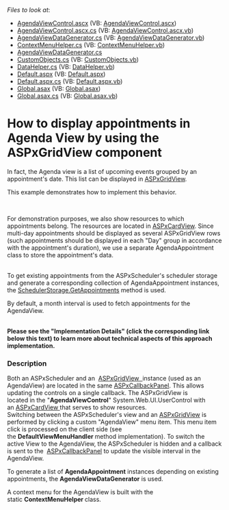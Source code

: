 <!-- default file list -->
*Files to look at*:

* [AgendaViewControl.ascx](./CS/AgendaView/Agenda/AgendaViewControl.ascx) (VB: [AgendaViewControl.ascx](./VB/AgendaView/Agenda/AgendaViewControl.ascx))
* [AgendaViewControl.ascx.cs](./CS/AgendaView/Agenda/AgendaViewControl.ascx.cs) (VB: [AgendaViewControl.ascx.vb](./VB/AgendaView/Agenda/AgendaViewControl.ascx.vb))
* [AgendaViewDataGenerator.cs](./CS/AgendaView/Agenda/AgendaViewDataGenerator.cs) (VB: [AgendaViewDataGenerator.vb](./VB/AgendaView/Agenda/AgendaViewDataGenerator.vb))
* [ContextMenuHelper.cs](./CS/AgendaView/Agenda/ContextMenuHelper.cs) (VB: [ContextMenuHelper.vb](./VB/AgendaView/Agenda/ContextMenuHelper.vb))
* [AgendaViewDataGenerator.cs](./CS/AgendaView/AgendaViewDataGenerator.cs)
* [CustomObjects.cs](./CS/AgendaView/Data/CustomObjects.cs) (VB: [CustomObjects.vb](./VB/AgendaView/Data/CustomObjects.vb))
* [DataHelper.cs](./CS/AgendaView/Data/DataHelper.cs) (VB: [DataHelper.vb](./VB/AgendaView/Data/DataHelper.vb))
* [Default.aspx](./CS/AgendaView/Default.aspx) (VB: [Default.aspx](./VB/AgendaView/Default.aspx))
* [Default.aspx.cs](./CS/AgendaView/Default.aspx.cs) (VB: [Default.aspx.vb](./VB/AgendaView/Default.aspx.vb))
* [Global.asax](./CS/AgendaView/Global.asax) (VB: [Global.asax](./VB/AgendaView/Global.asax))
* [Global.asax.cs](./CS/AgendaView/Global.asax.cs) (VB: [Global.asax.vb](./VB/AgendaView/Global.asax.vb))
<!-- default file list end -->
# How to display appointments in Agenda View by using the ASPxGridView component 


<p>In fact, the Agenda view is a list of upcoming events grouped by an appointment's date. This list can be displayed in <a href="https://documentation.devexpress.com/#AspNet/clsDevExpressWebASPxGridViewtopic">ASPxGridView</a>. </p>
<p>This example demonstrates how to implement this behavior.</p>
<p> </p>
<p>For demonstration purposes, we also show resources to which appointments belong. The resources are located in <a href="https://documentation.devexpress.com/#AspNet/clsDevExpressWebASPxCardViewtopic">ASPxCardView</a>. Since multi-day appointments should be displayed as several ASPxGridView rows (such appointments should be displayed in each "Day" group in accordance with the appointment's duration), we use a separate AgendaAppointment class to store the appointment's data.<br /><br /></p>
<p>To get existing appointments from the ASPxScheduler's scheduler storage and generate a corresponding collection of AgendaAppointment instances, the <a href="https://documentation.devexpress.com/#CoreLibraries/DevExpressXtraSchedulerSchedulerStorageBase_GetAppointmentstopic1830"><u>SchedulerStorage.GetAppointments</u></a> method is used.</p>
<p>By default, a month interval is used to fetch appointments for the AgendaView.<br /><br /></p>
<p><strong>Please see the "Implementation Details" (click the corresponding link below this text) to learn more about technical aspects of this approach implementation.</strong></p>


<h3>Description</h3>

<p>Both an&nbsp;ASPxScheduler and an&nbsp;&nbsp;<a href="https://documentation.devexpress.com/#AspNet/clsDevExpressWebASPxGridViewtopic">ASPxGridView&nbsp;&nbsp;</a>instance (used as an AgendaView) are located in the same&nbsp;<a href="https://documentation.devexpress.com/#AspNet/clsDevExpressWebASPxCallbackPaneltopic">ASPxCallbackPanel</a>. This allows updating&nbsp;the&nbsp;controls on a single callback.&nbsp;The ASPxGridView&nbsp;is located&nbsp;in&nbsp;the "<strong>AgendaViewControl</strong>" System.Web.UI.UserControl with an&nbsp;<a href="https://documentation.devexpress.com/#AspNet/clsDevExpressWebASPxCardViewtopic">ASPxCardView&nbsp;</a>that serves to show resources.<br>Switching between the&nbsp;ASPxScheduler's&nbsp;view and an&nbsp;<a href="https://documentation.devexpress.com/#AspNet/clsDevExpressWebASPxGridViewtopic">ASPxGridView</a>&nbsp;is performed by clicking a custom&nbsp;"AgendaView"&nbsp;menu item. This menu item click is processed on the client side&nbsp;(see the&nbsp;<strong>DefaultViewMenuHandler&nbsp;</strong>method implementation). To switch the active View to the AgendaView, the&nbsp;ASPxScheduler is hidden and a callback is sent to the&nbsp;&nbsp;<a href="https://documentation.devexpress.com/#AspNet/clsDevExpressWebASPxCallbackPaneltopic">ASPxCallbackPanel</a>&nbsp;to update the visible interval in the AgendaView.&nbsp;&nbsp;</p>
<p>To generate a list of&nbsp;<strong>AgendaAppointment</strong>&nbsp;instances depending on existing appointments, the&nbsp;<strong>AgendaViewDataGenerator</strong>&nbsp;is used.</p>
<p>A context menu for the AgendaView is built with the static&nbsp;<strong>ContextMenuHelper&nbsp;</strong>class.</p>

<br/>


